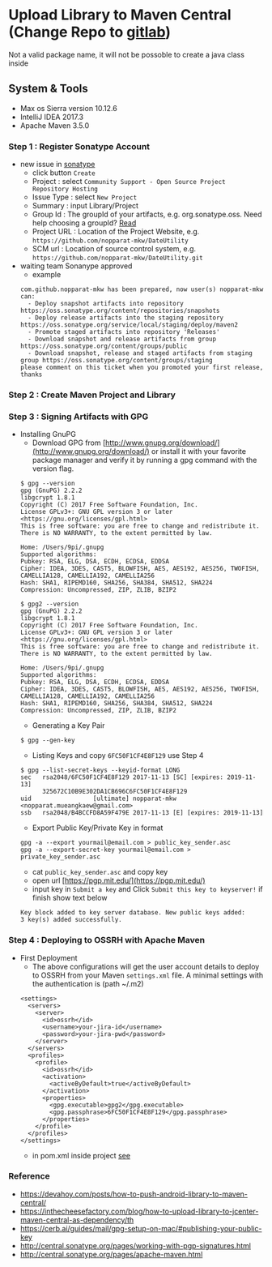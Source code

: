 # Upload Library to Maven Central (Change Repo to [gitlab](https://gitlab.com/nopparat/DateUtility))
Not a valid package name, it will not be possoble to create a java class inside

## System & Tools
- Max os Sierra version 10.12.6
- IntelliJ IDEA 2017.3
- Apache Maven 3.5.0

### Step 1 : Register Sonatype Account

- new issue in [sonatype](https://issues.sonatype.org/)
  - click button `Create`
  - Project : select `Community Support - Open Source Project Repository Hosting`
  - Issue Type : select `New Project`
  - Summary : input Library/Project
  - Group Id : The groupId of your artifacts, e.g. org.sonatype.oss. Need help choosing a groupId? [Read](http://central.sonatype.org/pages/choosing-your-coordinates.html)
  - Project URL : Location of the Project Website, e.g. `https://github.com/nopparat-mkw/DateUtility`
  - SCM url : Location of source control system, e.g. `https://github.com/nopparat-mkw/DateUtility.git`
- waiting team Sonanype approved
  - example 
  ``` 
  com.github.nopparat-mkw has been prepared, now user(s) nopparat-mkw can:
    - Deploy snapshot artifacts into repository https://oss.sonatype.org/content/repositories/snapshots
    - Deploy release artifacts into the staging repository https://oss.sonatype.org/service/local/staging/deploy/maven2
    - Promote staged artifacts into repository 'Releases'
    - Download snapshot and release artifacts from group https://oss.sonatype.org/content/groups/public
    - Download snapshot, release and staged artifacts from staging group https://oss.sonatype.org/content/groups/staging
  please comment on this ticket when you promoted your first release, thanks
  ```
  
### Step 2 : Create Maven Project and Library
### Step 3 : Signing Artifacts with GPG

- Installing GnuPG
  - Download GPG from [http://www.gnupg.org/download/](http://www.gnupg.org/download/) or install it with your favorite package manager and verify it by running a gpg command with the version flag.
  ```
  $ gpg --version
  gpg (GnuPG) 2.2.2
  libgcrypt 1.8.1
  Copyright (C) 2017 Free Software Foundation, Inc.
  License GPLv3+: GNU GPL version 3 or later <https://gnu.org/licenses/gpl.html>
  This is free software: you are free to change and redistribute it.
  There is NO WARRANTY, to the extent permitted by law.
  
  Home: /Users/9pi/.gnupg
  Supported algorithms:
  Pubkey: RSA, ELG, DSA, ECDH, ECDSA, EDDSA
  Cipher: IDEA, 3DES, CAST5, BLOWFISH, AES, AES192, AES256, TWOFISH, CAMELLIA128, CAMELLIA192, CAMELLIA256
  Hash: SHA1, RIPEMD160, SHA256, SHA384, SHA512, SHA224
  Compression: Uncompressed, ZIP, ZLIB, BZIP2
  ``` 
  ```
  $ gpg2 --version
  gpg (GnuPG) 2.2.2
  libgcrypt 1.8.1
  Copyright (C) 2017 Free Software Foundation, Inc.
  License GPLv3+: GNU GPL version 3 or later <https://gnu.org/licenses/gpl.html>
  This is free software: you are free to change and redistribute it.
  There is NO WARRANTY, to the extent permitted by law.
  
  Home: /Users/9pi/.gnupg
  Supported algorithms:
  Pubkey: RSA, ELG, DSA, ECDH, ECDSA, EDDSA
  Cipher: IDEA, 3DES, CAST5, BLOWFISH, AES, AES192, AES256, TWOFISH, CAMELLIA128, CAMELLIA192, CAMELLIA256
  Hash: SHA1, RIPEMD160, SHA256, SHA384, SHA512, SHA224
  Compression: Uncompressed, ZIP, ZLIB, BZIP2
  ``` 
  - Generating a Key Pair
  ```
  $ gpg --gen-key
  ```
  - Listing Keys and copy `6FC50F1CF4E8F129` use Step 4
  ```
  $ gpg --list-secret-keys --keyid-format LONG
  sec   rsa2048/6FC50F1CF4E8F129 2017-11-13 [SC] [expires: 2019-11-13]
        325672C10B9E302DA1CB696C6FC50F1CF4E8F129
  uid                 [ultimate] nopparat-mkw <nopparat.mueangkaew@gmail.com>
  ssb   rsa2048/B4BCCFD8A59F479E 2017-11-13 [E] [expires: 2019-11-13]
  ```
  - Export Public Key/Private Key in format
  ```
  gpg -a --export yourmail@email.com > public_key_sender.asc
  gpg -a --export-secret-key yourmail@email.com > private_key_sender.asc
  ```
  - cat `public_key_sender.asc` and copy key
  - open url [https://pgp.mit.edu/](https://pgp.mit.edu/)
  - input key in `Submit a key` and Click `Submit this key to keyserver!`  if finish show text below
  ```
  Key block added to key server database. New public keys added: 
  3 key(s) added successfully.
  ```
  
### Step 4 : Deploying to OSSRH with Apache Maven

- First Deployment
  - The above configurations will get the user account details to deploy to OSSRH from your Maven `settings.xml` file. A minimal settings with the authentication is (path ~/.m2)
  ```
  <settings>
    <servers>
      <server>
        <id>ossrh</id>
        <username>your-jira-id</username>
        <password>your-jira-pwd</password>
      </server>
    </servers>
    <profiles>
      <profile>
        <id>ossrh</id>
        <activation>
          <activeByDefault>true</activeByDefault>
        </activation>
        <properties>
          <gpg.executable>gpg2</gpg.executable>
          <gpg.passphrase>6FC50F1CF4E8F129</gpg.passphrase>
        </properties>
      </profile>
    </profiles>
  </settings>
  ```
  - in pom.xml inside project [see](https://github.com/nopparat-mkw/DateUtility/blob/master/pom.xml)
  
### Reference
- https://devahoy.com/posts/how-to-push-android-library-to-maven-central/
- https://inthecheesefactory.com/blog/how-to-upload-library-to-jcenter-maven-central-as-dependency/th
- https://cerb.ai/guides/mail/gpg-setup-on-mac/#publishing-your-public-key
- http://central.sonatype.org/pages/working-with-pgp-signatures.html
- http://central.sonatype.org/pages/apache-maven.html
